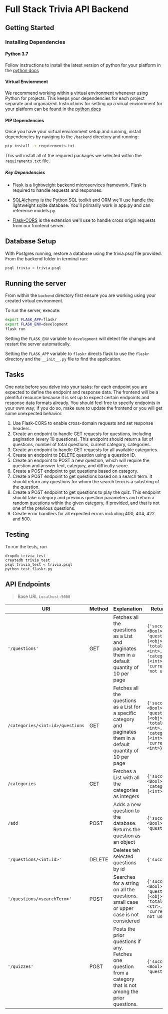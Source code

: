 # Full Stack Trivia API Backend

## Getting Started

### Installing Dependencies

#### Python 3.7

Follow instructions to install the latest version of python for your platform in the [python docs](https://docs.python.org/3/using/unix.html#getting-and-installing-the-latest-version-of-python)

#### Virtual Enviornment

We recommend working within a virtual environment whenever using Python for projects. This keeps your dependencies for each project separate and organaized. Instructions for setting up a virual enviornment for your platform can be found in the [python docs](https://packaging.python.org/guides/installing-using-pip-and-virtual-environments/)

#### PIP Dependencies

Once you have your virtual environment setup and running, install dependencies by naviging to the `/backend` directory and running:

```bash
pip install -r requirements.txt
```

This will install all of the required packages we selected within the `requirements.txt` file.

##### Key Dependencies

- [Flask](http://flask.pocoo.org/)  is a lightweight backend microservices framework. Flask is required to handle requests and responses.

- [SQLAlchemy](https://www.sqlalchemy.org/) is the Python SQL toolkit and ORM we'll use handle the lightweight sqlite database. You'll primarily work in app.py and can reference models.py. 

- [Flask-CORS](https://flask-cors.readthedocs.io/en/latest/#) is the extension we'll use to handle cross origin requests from our frontend server. 

## Database Setup
With Postgres running, restore a database using the trivia.psql file provided. From the backend folder in terminal run:
```bash
psql trivia < trivia.psql
```

## Running the server

From within the `backend` directory first ensure you are working using your created virtual environment.

To run the server, execute:

```bash
export FLASK_APP=flaskr
export FLASK_ENV=development
flask run
```

Setting the `FLASK_ENV` variable to `development` will detect file changes and restart the server automatically.

Setting the `FLASK_APP` variable to `flaskr` directs flask to use the `flaskr` directory and the `__init__.py` file to find the application. 

## Tasks

One note before you delve into your tasks: for each endpoint you are expected to define the endpoint and response data. The frontend will be a plentiful resource because it is set up to expect certain endpoints and response data formats already. You should feel free to specify endpoints in your own way; if you do so, make sure to update the frontend or you will get some unexpected behavior. 

1. Use Flask-CORS to enable cross-domain requests and set response headers. 
2. Create an endpoint to handle GET requests for questions, including pagination (every 10 questions). This endpoint should return a list of questions, number of total questions, current category, categories. 
3. Create an endpoint to handle GET requests for all available categories. 
4. Create an endpoint to DELETE question using a question ID. 
5. Create an endpoint to POST a new question, which will require the question and answer text, category, and difficulty score. 
6. Create a POST endpoint to get questions based on category. 
7. Create a POST endpoint to get questions based on a search term. It should return any questions for whom the search term is a substring of the question. 
8. Create a POST endpoint to get questions to play the quiz. This endpoint should take category and previous question parameters and return a random questions within the given category, if provided, and that is not one of the previous questions. 
9. Create error handlers for all expected errors including 400, 404, 422 and 500. 


## Testing
To run the tests, run
```
dropdb trivia_test
createdb trivia_test
psql trivia_test < trivia.psql
python test_flaskr.py
```

## API Endpoints


> Base URL `Localhost:5000`

URI|Method|Explanation|Return example|Curl example
--- | --- | --- | ---| ---
`'/questions'`|GET| Fetches all the questions as a List and paginates them in a default quantity of 10 per page| `{'success': <Bool>, 'questions': [<obj>], 'totalQuestions': <int>, 'categories': [<int>], 'currentCategory': 'not used'}`|`curl http://127.0.0.1:5000/questions`
`/categories/<int:id>/questions`|GET| Fetches all the questions as a List for a specific category and paginates them in a default quantity of 10 per page|`{'success': <Bool>, 'questions': [<obj>], 'totalQuestions': <int>, 'categories': [<int>], 'currentCategory': <int>}`|`curl http://127.0.0.1:5000/categories/2/questions`
`/categories`|GET|Fetches a List with all the categories as integers|`{'success': <Bool>, 'categories': [<int>]}`|`curl http://127.0.0.1:5000/categories -X GET`
`/add`|POST|Adds a new question to the database. Returns the question as an object|`{'success': <Bool>, 'question': <obj>}`|`curl http://127.0.0.1:5000/add -X POST -H"Content-Type: application/json" -d"{'question':<str>, 'asnwer': <str>}, 'difficulty': <str>,'category':<str/int>}"`
`'/questions/<int:id>'`|DELETE|Deletes teh selected questions by id|`{'success': True}`|`curl http://127.0.0.1:5000/questions/2 -X DELETE`
`'/questions/<searchTerm>'`|POST|Searches for a string on all the questions. small case or upper case is not considered|`{'success': <Bool>, 'questions': [<obj>], 'totalQuestions': <str>, 'currentCategory': not used}`|`curl http://127.0.0.1:5000/questions\the -X POST`
`'/quizzes'`|POST|Posts the prior questions if any. Fetches one question from a category that is not among the prior questions.|`{'success': <Bool>, 'question': <obj>}`|`curl http://127.0.0.1:5000/quizzes -X POST -H"Content-Type: application/json" -d"{'previous_questions':[<int>], 'quiz_category': <int>}"`
